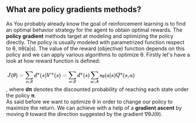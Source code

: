 ## What are policy gradients methods?
As You probably already know the goal of reinforcement learning is to find an optimal behavior strategy for the agent to obtain optimal rewards. The __policy gradient__ methods target at modeling and optimizing the policy directly. The policy is usually modeled with parametrized function respect to θ, πθ(a|s). The value of the reward (objective) function depends on this policy and we can apply various algorithms to optimize θ. Firstly let's have a look at how reward function is defined:  
  
  ![](https://github.com/Bartekkz/RLCookBook/blob/master/resources/PG_Reward_Function.png)  
, where __dπ__ denotes the discounted probability of reaching each
state under the policy __π__.  
As said before we want to optimize θ in order to change our policy
to maximize the return. We can achieve with a help of a __gradient ascent__ by moving θ toward the direction suggested by the gradient ∇θJ(θ).
